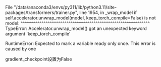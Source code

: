   File "/data/anaconda3/envs/py311/lib/python3.11/site-packages/transformers/trainer.py", line 1954, in _wrap_model
    if self.accelerator.unwrap_model(model, keep_torch_compile=False) is not model:
       ^^^^^^^^^^^^^^^^^^^^^^^^^^^^^^^^^^^^^^^^^^^^^^^^^^^^^^^^^^^^^^
TypeError: Accelerator.unwrap_model() got an unexpected keyword argument 'keep_torch_compile'
  

RuntimeError: Expected to mark a variable ready only once. This error is caused by one

gradient_checkpoint设置为False